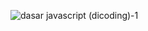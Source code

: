 ![dasar javascript (dicoding)-1](https://user-images.githubusercontent.com/89894421/209218528-2d2bd36c-394c-4336-b7a6-754ead06d811.jpg)

